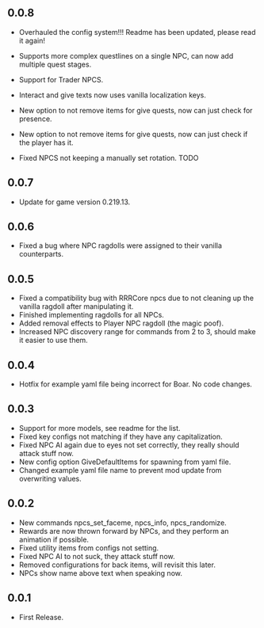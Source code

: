 

## 0.0.8

* Overhauled the config system!!! Readme has been updated, please read it again!
* Supports more complex questlines on a single NPC, can now add multiple quest stages.
* Support for Trader NPCS.
* Interact and give texts now uses vanilla localization keys.
* New option to not remove items for give quests, now can just check for presence.


* New option to not remove items for give quests, now can just check if the player has it.
* Fixed NPCS not keeping a manually set rotation. TODO


## 0.0.7

* Update for game version 0.219.13.

## 0.0.6

* Fixed a bug where NPC ragdolls were assigned to their vanilla counterparts.

## 0.0.5

* Fixed a compatibility bug with RRRCore npcs due to not cleaning up the vanilla ragdoll after manipulating it.
* Finished implementing ragdolls for all NPCs.
* Added removal effects to Player NPC ragdoll (the magic poof).
* Increased NPC discovery range for commands from 2 to 3, should make it easier to use them.

## 0.0.4

* Hotfix for example yaml file being incorrect for Boar. No code changes.

## 0.0.3

* Support for more models, see readme for the list.
* Fixed key configs not matching if they have any capitalization.
* Fixed NPC AI again due to eyes not set correctly, they really should attack stuff now.
* New config option GiveDefaultItems for spawning from yaml file.
* Changed example yaml file name to prevent mod update from overwriting values.

## 0.0.2

* New commands npcs_set_faceme, npcs_info, npcs_randomize.
* Rewards are now thrown forward by NPCs, and they perform an animation if possible.
* Fixed utility items from configs not setting.
* Fixed NPC AI to not suck, they attack stuff now.
* Removed configurations for back items, will revisit this later.
* NPCs show name above text when speaking now.

## 0.0.1

* First Release.
